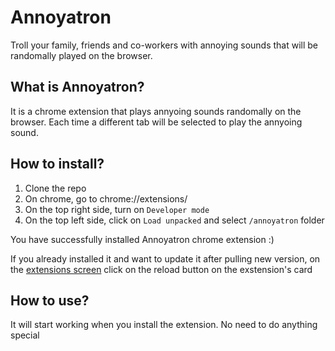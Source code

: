 # Annoyatron

Troll your family, friends and co-workers with annoying sounds that will be randomally played on the browser.

## What is Annoyatron?

It is a chrome extension that plays annyoing sounds randomally on the browser. Each time a different tab will be selected to play the annyoing sound.

## How to install?

1. Clone the repo
2. On chrome, go to chrome://extensions/
3. On the top right side, turn on `Developer mode`
4. On the top left side, click on `Load unpacked` and select `/annoyatron` folder

You have successfully installed Annoyatron chrome extension :)

If you already installed it and want to update it after pulling new version, on the [extensions screen](chrome://extensions) click on the reload button on the exstension's card

## How to use?

It will start working when you install the extension. No need to do anything special

